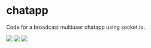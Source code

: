 chatapp
===========

Code for a broadcast multiuser chatapp using socket.io. 

![](https://github.com/DEBOJYOTI11/paul-chatrroom/blob/master/screenshot1.png)
![](https://github.com/DEBOJYOTI11/paul-chatrroom/blob/master/screenshot2.png)
![](https://github.com/DEBOJYOTI11/paul-chatrroom/blob/master/screenshot3.png)
